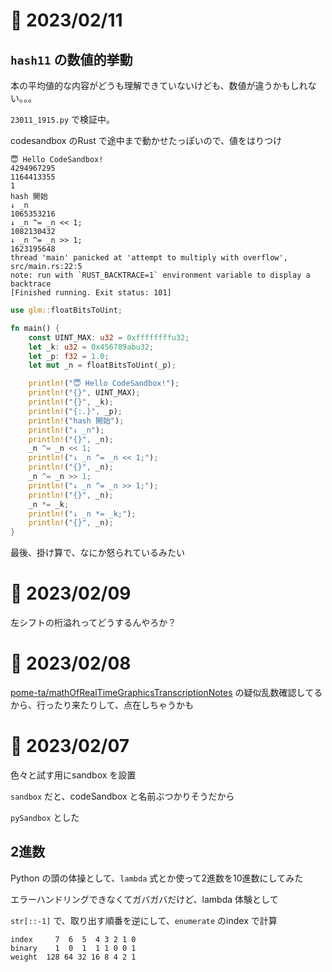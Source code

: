
# 📝 2023/02/11

## `hash11` の数値的挙動

本の平均値的な内容がどうも理解できていないけども、数値が違うかもしれない。。。

`23011_1915.py` で検証中。

codesandbox のRust で途中まで動かせたっぽいので、値をはりつけ

```
😇 Hello CodeSandbox!
4294967295
1164413355
1
hash 開始
↓ _n
1065353216
↓ _n ^= _n << 1;
1082130432
↓ _n ^= _n >> 1;
1623195648
thread 'main' panicked at 'attempt to multiply with overflow', src/main.rs:22:5
note: run with `RUST_BACKTRACE=1` environment variable to display a backtrace
[Finished running. Exit status: 101]

```

```main.rs
use glm::floatBitsToUint;

fn main() {
    const UINT_MAX: u32 = 0xffffffffu32;
    let _k: u32 = 0x456789abu32;
    let _p: f32 = 1.0;
    let mut _n = floatBitsToUint(_p);

    println!("😇 Hello CodeSandbox!");
    println!("{}", UINT_MAX);
    println!("{}", _k);
    println!("{:.}", _p);
    println!("hash 開始");
    println!("↓ _n");
    println!("{}", _n);
    _n ^= _n << 1;
    println!("↓ _n ^= _n << 1;");
    println!("{}", _n);
    _n ^= _n >> 1;
    println!("↓ _n ^= _n >> 1;");
    println!("{}", _n);
    _n *= _k;
    println!("↓ _n *= _k;");
    println!("{}", _n);
}


```

最後、掛け算で、なにか怒られているみたい

# 📝 2023/02/09

左シフトの桁溢れってどうするんやろか？

# 📝 2023/02/08

[pome-ta/mathOfRealTimeGraphicsTranscriptionNotes](https://github.com/pome-ta/mathOfRealTimeGraphicsTranscriptionNotes) の疑似乱数確認してるから、行ったり来たりして、点在しちゃうかも

# 📝 2023/02/07

色々と試す用にsandbox を設置

`sandbox` だと、codeSandbox と名前ぶつかりそうだから

`pySandbox` とした

## 2進数

Python の頭の体操として、`lambda` 式とか使って2進数を10進数にしてみた

エラーハンドリングできなくてガバガバだけど、lambda 体験として

`str[::-1]` で、取り出す順番を逆にして、`enumerate` のindex で計算

```
index     7  6  5  4 3 2 1 0
binary    1  0  1  1 1 0 0 1
weight  128 64 32 16 8 4 2 1

```
